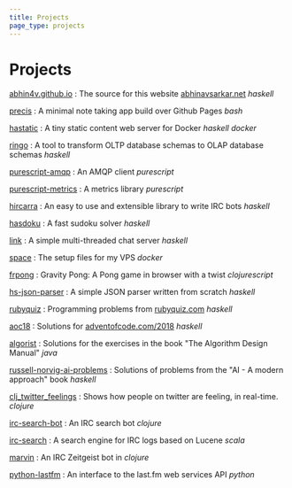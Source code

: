 ```yaml
---
title: Projects
page_type: projects
---
```

# Projects

[abhin4v.github.io]
: The source for this website [abhinavsarkar.net] _haskell_

[precis]
: A minimal note taking app build over Github Pages _bash_

[hastatic]
: A tiny static content web server for Docker _haskell_ _docker_

[ringo]
: A tool to transform OLTP database schemas to OLAP database schemas _haskell_

[purescript-amqp]
: An AMQP client _purescript_

[purescript-metrics]
: A metrics library _purescript_

[hircarra]
: An easy to use and extensible library to write IRC bots _haskell_

[hasdoku]
: A fast sudoku solver _haskell_

[link]
: A simple multi-threaded chat server _haskell_

[space]
: The setup files for my VPS _docker_

[frpong]
: Gravity Pong: A Pong game in browser with a twist _clojurescript_

[hs-json-parser]
: A simple JSON parser written from scratch _haskell_

[rubyquiz]
: Programming problems from [rubyquiz.com] _haskell_

[aoc18]
: Solutions for [adventofcode.com/2018] _haskell_

[algorist]
: Solutions for the exercises in the book "The Algorithm Design Manual" _java_

[russell-norvig-ai-problems]
: Solutions of problems from the "AI - A modern approach" book _haskell_

[clj_twitter_feelings]
: Shows how people on twitter are feeling, in real-time. _clojure_

[irc-search-bot]
: An IRC search bot _clojure_

[irc-search]
: A search engine for IRC logs based on Lucene _scala_

[marvin]
: An IRC Zeitgeist bot in _clojure_

[python-lastfm]
: An interface to the last.fm web services API _python_

[abhin4v.github.io]: https://github.com/abhin4v/abhin4v.github.io
[hastatic]: https://github.com/abhin4v/hastatic
[link]: https://github.com/abhin4v/link
[space]: https://github.com/abhin4v/space
[precis]: https://github.com/abhin4v/precis
[hs-json-parser]: https://github.com/abhin4v/hs-json-parser
[aoc18]: https://github.com/abhin4v/aoc18
[purescript-amqp]: https://github.com/abhin4v/purescript-amqp
[purescript-metrics]: https://github.com/abhin4v/purescript-metrics
[ringo]: https://github.com/abhin4v/ringo
[hircarra]: https://github.com/abhin4v/hask-irc
[frpong]: https://github.com/abhin4v/frpong
[irc-search]: https://github.com/abhin4v/irc-search
[rubyquiz]: https://github.com/abhin4v/rubyquiz
[python-lastfm]: https://github.com/abhin4v/python-lastfm
[russell-norvig-ai-problems]: https://github.com/abhin4v/russell-norvig-ai-problems
[irc-search-bot]: https://github.com/abhin4v/irc-search-bot
[marvin]: https://github.com/abhin4v/marvin
[clj_twitter_feelings]: https://github.com/abhin4v/clj_twitter_feelings
[rubyquiz.com]: http://rubyquiz.com
[adventofcode.com/2018]: https://adventofcode.com/2018/about
[algorist]: https://code.abhinavsarkar.net/abhin4v/algorist
[hasdoku]: https://code.abhinavsarkar.net/abhin4v/hasdoku
[abhinavsarkar.net]: https://abhinavsarkar.net

